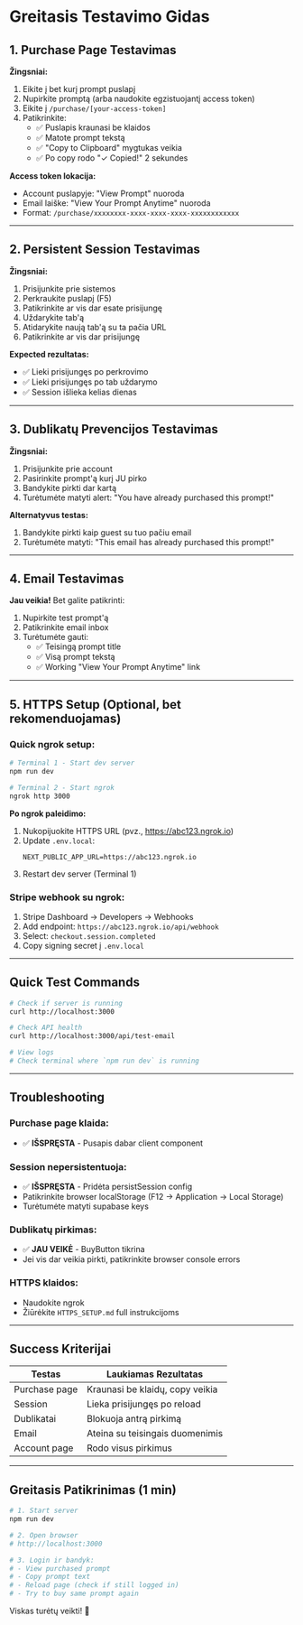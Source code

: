 # Greitasis Testavimo Gidas

## 1. Purchase Page Testavimas

**Žingsniai:**
1. Eikite į bet kurį prompt puslapį
2. Nupirkite promptą (arba naudokite egzistuojantį access token)
3. Eikite į `/purchase/[your-access-token]`
4. Patikrinkite:
   - ✅ Puslapis kraunasi be klaidos
   - ✅ Matote prompt tekstą
   - ✅ "Copy to Clipboard" mygtukas veikia
   - ✅ Po copy rodo "✓ Copied!" 2 sekundes

**Access token lokacija:**
- Account puslapyje: "View Prompt" nuoroda
- Email laiške: "View Your Prompt Anytime" nuoroda
- Format: `/purchase/xxxxxxxx-xxxx-xxxx-xxxx-xxxxxxxxxxxx`

---

## 2. Persistent Session Testavimas

**Žingsniai:**
1. Prisijunkite prie sistemos
2. Perkraukite puslapį (F5)
3. Patikrinkite ar vis dar esate prisijungę
4. Uždarykite tab'ą
5. Atidarykite naują tab'ą su ta pačia URL
6. Patikrinkite ar vis dar prisijungę

**Expected rezultatas:**
- ✅ Lieki prisijungęs po perkrovimo
- ✅ Lieki prisijungęs po tab uždarymo
- ✅ Session išlieka kelias dienas

---

## 3. Dublikatų Prevencijos Testavimas

**Žingsniai:**
1. Prisijunkite prie account
2. Pasirinkite prompt'ą kurį JU pirko
3. Bandykite pirkti dar kartą
4. Turėtumėte matyti alert: "You have already purchased this prompt!"

**Alternatyvus testas:**
1. Bandykite pirkti kaip guest su tuo pačiu email
2. Turėtumėte matyti: "This email has already purchased this prompt!"

---

## 4. Email Testavimas

**Jau veikia!** Bet galite patikrinti:
1. Nupirkite test prompt'ą
2. Patikrinkite email inbox
3. Turėtumėte gauti:
   - ✅ Teisingą prompt title
   - ✅ Visą prompt tekstą
   - ✅ Working "View Your Prompt Anytime" link

---

## 5. HTTPS Setup (Optional, bet rekomenduojamas)

### Quick ngrok setup:

```bash
# Terminal 1 - Start dev server
npm run dev

# Terminal 2 - Start ngrok
ngrok http 3000
```

**Po ngrok paleidimo:**
1. Nukopijuokite HTTPS URL (pvz., https://abc123.ngrok.io)
2. Update `.env.local`:
   ```
   NEXT_PUBLIC_APP_URL=https://abc123.ngrok.io
   ```
3. Restart dev server (Terminal 1)

### Stripe webhook su ngrok:
1. Stripe Dashboard → Developers → Webhooks
2. Add endpoint: `https://abc123.ngrok.io/api/webhook`
3. Select: `checkout.session.completed`
4. Copy signing secret į `.env.local`

---

## Quick Test Commands

```bash
# Check if server is running
curl http://localhost:3000

# Check API health
curl http://localhost:3000/api/test-email

# View logs
# Check terminal where `npm run dev` is running
```

---

## Troubleshooting

### Purchase page klaida:
- ✅ **IŠSPRĘSTA** - Pusapis dabar client component

### Session nepersistentuoja:
- ✅ **IŠSPRĘSTA** - Pridėta persistSession config
- Patikrinkite browser localStorage (F12 → Application → Local Storage)
- Turėtumėte matyti supabase keys

### Dublikatų pirkimas:
- ✅ **JAU VEIKĖ** - BuyButton tikrina
- Jei vis dar veikia pirkti, patikrinkite browser console errors

### HTTPS klaidos:
- Naudokite ngrok
- Žiūrėkite `HTTPS_SETUP.md` full instrukcijoms

---

## Success Kriterijai

| Testas | Laukiamas Rezultatas |
|--------|---------------------|
| Purchase page | Kraunasi be klaidų, copy veikia |
| Session | Lieka prisijungęs po reload |
| Dublikatai | Blokuoja antrą pirkimą |
| Email | Ateina su teisingais duomenimis |
| Account page | Rodo visus pirkimus |

---

## Greitasis Patikrinimas (1 min)

```bash
# 1. Start server
npm run dev

# 2. Open browser
# http://localhost:3000

# 3. Login ir bandyk:
# - View purchased prompt
# - Copy prompt text
# - Reload page (check if still logged in)
# - Try to buy same prompt again
```

Viskas turėtų veikti! 🚀

